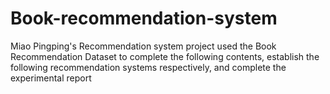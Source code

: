 # Book-recommendation-system
Miao Pingping's Recommendation system project used the Book Recommendation Dataset to complete the following contents, establish the following recommendation systems respectively, and complete the experimental report 
